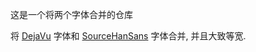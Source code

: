 这是一个将两个字体合并的仓库

将 [DejaVu] 字体和 [SourceHanSans] 字体合并, 并且大致等宽.

[DejaVu]: https://github.com/dejavu-fonts/dejavu-fonts
[SourceHanSans]: https://github.com/adobe-fonts/source-han-sans
